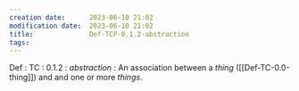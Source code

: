 ```yaml
---
creation date:		2023-06-10 21:02
modification date:	2023-06-10 21:02
title: 				Def-TCP-0.1.2-abstraction
tags:
---
```

Def : TC : 0.1.2 : $abstraction$ : An association between a $thing$ ([[Def-TC-0.0-thing]]) and and one or more $things$.


[^1]: : [[Notes on abstraction]]